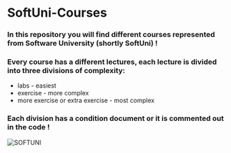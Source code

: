 # SoftUni-Courses


### In this repository you will find different courses represented from Software University (shortly SoftUni) !
 
### Every course has a different lectures, each lecture is divided into three divisions of complexity:

* labs - easiest
* exercise - more complex 
* more exercise or extra exercise - most complex

### Each division has a condition document or it is commented out in the code !



![SOFTUNI](/Users/mariolekov/Documents/GitHub/softuni.png)
